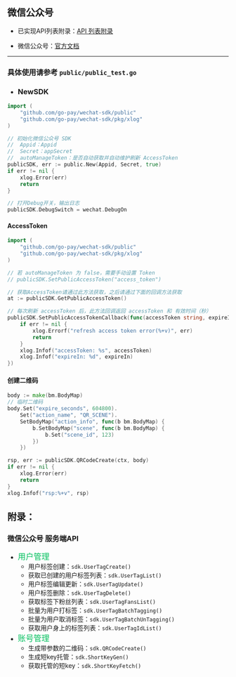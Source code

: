 ## 微信公众号

- 已实现API列表附录：[API 列表附录](https://github.com/go-pay/wechat-sdk/blob/main/doc/public.md#%E9%99%84%E5%BD%95)

- 微信公众号：[官方文档](https://developers.weixin.qq.com/doc/offiaccount/Getting_Started/Overview.html)

---

### 具体使用请参考 `public/public_test.go`

- ### NewSDK

```go
import (
    "github.com/go-pay/wechat-sdk/public"
    "github.com/go-pay/wechat-sdk/pkg/xlog"
)

// 初始化微信公众号 SDK
//	Appid：Appid
//	Secret：appSecret
//	autoManageToken：是否自动获取并自动维护刷新 AccessToken
publicSDK, err := public.New(Appid, Secret, true)
if err != nil {
    xlog.Error(err)
    return
}

// 打开Debug开关，输出日志
publicSDK.DebugSwitch = wechat.DebugOn
```

#### AccessToken

```go
import (
    "github.com/go-pay/wechat-sdk/public"
    "github.com/go-pay/wechat-sdk/pkg/xlog"
)

// 若 autoManageToken 为 false，需要手动设置 Token
// publicSDK.SetPublicAccessToken("access_token")

// 获取AccessToken请通过此方法获取，之后请通过下面的回调方法获取
at := publicSDK.GetPublicAccessToken()

// 每次刷新 accessToken 后，此方法回调返回 accessToken 和 有效时间（秒）
publicSDK.SetPublicAccessTokenCallback(func(accessToken string, expireIn int, err error) {
	if err != nil {
		xlog.Errorf("refresh access token error(%+v)", err)
		return
	}
	xlog.Infof("accessToken: %s", accessToken)
	xlog.Infof("expireIn: %d", expireIn)
})
```


#### 创建二维码

```go
body := make(bm.BodyMap)
// 临时二维码
body.Set("expire_seconds", 604800).
	Set("action_name", "QR_SCENE").
	SetBodyMap("action_info", func(b bm.BodyMap) {
		b.SetBodyMap("scene", func(b bm.BodyMap) {
			b.Set("scene_id", 123)
		})
	})

rsp, err := publicSDK.QRCodeCreate(ctx, body)
if err != nil {
	xlog.Error(err)
	return
}
xlog.Infof("rsp:%+v", rsp)
```

## 附录：

### 微信公众号 服务端API

* <font color='#07C160' size='4'>用户管理</font>
	* 用户标签创建：`sdk.UserTagCreate()`
	* 获取已创建的用户标签列表：`sdk.UserTagList()`
	* 用户标签编辑更新：`sdk.UserTagUpdate()`
	* 用户标签删除：`sdk.UserTagDelete()`
	* 获取标签下粉丝列表：`sdk.UserTagFansList()`
	* 批量为用户打标签：`sdk.UserTagBatchTagging()`
	* 批量为用户取消标签：`sdk.UserTagBatchUnTagging()`
	* 获取用户身上的标签列表：`sdk.UserTagIdList()`
* <font color='#07C160' size='4'>账号管理</font>
	* 生成带参数的二维码：`sdk.QRCodeCreate()`
	* 生成短key托管：`sdk.ShortKeyGen()`
	* 获取托管的短key：`sdk.ShortKeyFetch()`
